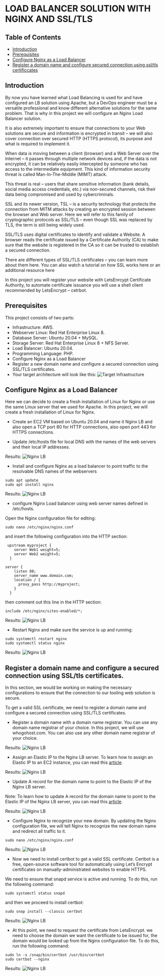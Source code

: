 # LOAD BALANCER SOLUTION WITH NGINX AND SSL/TLS

## Table of Contents
- [Introduction](#introduction)
- [Prerequisites](#prerequisites)
- [Configure Nginx as a Load Balancer](#configure-nginx-as-a-load-balancer)
- [Register a domain name and configure secured connection using ssl/tls certificcates](#register-a-domain-name-and-configure-secured-connection-using-ssl/tls-certificcates)



## Introduction
By now you have learned what Load Balancing is used for and have configured an LB solution using Apache, but a DevOps engineer must be a versatile professional and know different alternative solutions for the same problem. That is why in this project we will configure an Nginx Load Balancer solution.

It is also extremely important to ensure that connections to your Web solutions are secure and information is encrypted in transit – we will also cover connection over secured HTTP (HTTPS protocol), its purpose and what is required to implement it.

When data is moving between a client (browser) and a Web Server over the Internet – it passes through multiple network devices and, if the data is not encrypted, it can be relatively easily intercepted by someone who has access to the intermediate equipment. This kind of information security threat is called Man-In-The-Middle (MIMT) attack.

This threat is real – users that share sensitive information (bank details, social media access credentials, etc.) via non-secured channels, risk their data being compromised and used by cybercriminals.

SSL and its newer version, TSL – is a security technology that protects the connection from MITM attacks by creating an encrypted session between the browser and Web server. Here we will refer to this family of cryptographic protocols as SSL/TLS – even though SSL was replaced by TLS, the term is still being widely used.

SSL/TLS uses digital certificates to identify and validate a Website. A browser reads the certificate issued by a Certificate Authority (CA) to make sure that the website is registered in the CA so it can be trusted to establish a secured connection.

There are different types of SSL/TLS certificates – you can learn more about them here. You can also watch a tutorial on how SSL works here or an additional resource here

In this project you will register your website with LetsEnrcypt Certificate Authority, to automate certificate issuance you will use a shell client recommended by LetsEncrypt – cetrbot.



## Prerequisites
This project consists of two parts:
- Infrastructure: AWS.
- Webserver Linux: Red Hat Enterprise Linux 8.
- Database Server: Ubuntu 20.04 + MySQL.
- Storage Server: Red Hat Enterprise Linux 8 + NFS Server.
- Load Balancer: Ubuntu 20.04.
- Programming Language: PHP.
- Configure Nginx as a Load Balancer
- Register a new domain name and configure a secured connection using SSL/TLS certificates.
- Your target architecture will look like this:
![Target Infrastructure](https://darey.io/wp-content/uploads/2021/07/nginx_lb.png)



## Configure Nginx as a Load Balancer
Here we can decide to create a fresh installation of Linux for Nginx or use the same Linux server that we used for Apache. In this project, we will create a fresh installation of Linux for Nginx.


- Create an EC2 VM based on Ubuntu 20.04 and name it Nginx LB and also open a TCP port 80 for HTTP connections, also open port 443 for HTTPS connections.


- Update /etc/hosts file for local DNS with the names of the web servers and their local IP addresses.

Results:
![Nginx LB](img/hosts.png)


- Install and configure Nginx as a load balancer to point traffic to the resolvable DNS names of the webservers
```
sudo apt update
sudo apt install nginx
```

Results:
![Nginx LB](img/nginx.png)


- configure Nginx Load balancer using web server names defined in /etc/hosts.

Open the Nginx configuration file for editing:

```
sudo nano /etc/nginx/nginx.conf
```
and insert the following configuration into the HTTP section:

```
 upstream myproject {
    server Web1 weight=5;
    server Web2 weight=5;
  }

server {
    listen 80;
    server_name www.domain.com;
    location / {
      proxy_pass http://myproject;
    }
  }
```
then comment out this line in the HTTP section:

```
include /etc/nginx/sites-enabled/*;
```
Results:
![Nginx LB](img/nginx_conf.png)


- Restart Nginx and make sure the service is up and running:

```
sudo systemctl restart nginx
sudo systemctl status nginx
```

Results:
![Nginx LB](img/nginx_status.png)



## Register a domain name and configure a secured connection using SSL/tls certificates.

In this section, we would be working on making the necessary configurations to ensure that the connection to our tooling web solution is secure.

To get a valid SSL certificate, we need to register a domain name and configure a secured connection using SSL/TLS certificates.

- Register a domain name with a domain name registrar. You can use any domain name registrar of your choice. In this project, we will use whogohost.com. You can also use any other domain name registrar of your choice.

Results:
![Nginx LB](img/domain.png)


- Assign an Elastic IP to the Nginx LB server. To learn how to assign an Elastic IP to an EC2 instance, you can read this <a href="https://docs.aws.amazon.com/AWSEC2/latest/UserGuide/elastic-ip-addresses-eip.html">article</a>.

Results:
![Nginx LB](img/elastic_ip.png)

- Update A record for the domain name to point to the Elastic IP of the Nginx LB server.

Note: To learn how to update A record for the domain name to point to the Elastic IP of the Nginx LB server, you can read this <a href="https://medium.com/progress-on-ios-development/connecting-an-ec2-instance-with-a-godaddy-domain-e74ff190c233">article</a>.

Results:
![Nginx LB](img/a_record.png)

- Configure Nginx to recognize your new domain. By updating the Nginx configuration file, we will tell Nginx to recognize the new domain name and redirect all traffic to it.

```
sudo nano /etc/nginx/nginx.conf
```

Results:
![Nginx LB](img/nginx_conf2.png)

- Now we need to install certbot to get a valid SSL certificate. Certbot is a free, open-source software tool for automatically using Let’s Encrypt certificates on manually-administrated websites to enable HTTPS.

We need to ensure that snapd service is active and running. To do this, run the following command:
```
sudo systemctl status snapd
```
and then we proceed to install certbot:
```
sudo snap install --classic certbot
```

Results:
![Nginx LB](img/certbot.png)

- At this point, we need to request the certificate from LetsEncrypt. we need to choose the domain we want the certificate to be issued for, the domain would be looked up from the Nginx configuration file. To do this, run the following command:

```
sudo ln -s /snap/bin/certbot /usr/bin/certbot
sudo certbot --nginx
```

Results:
![Nginx LB](img/certbot2.png)